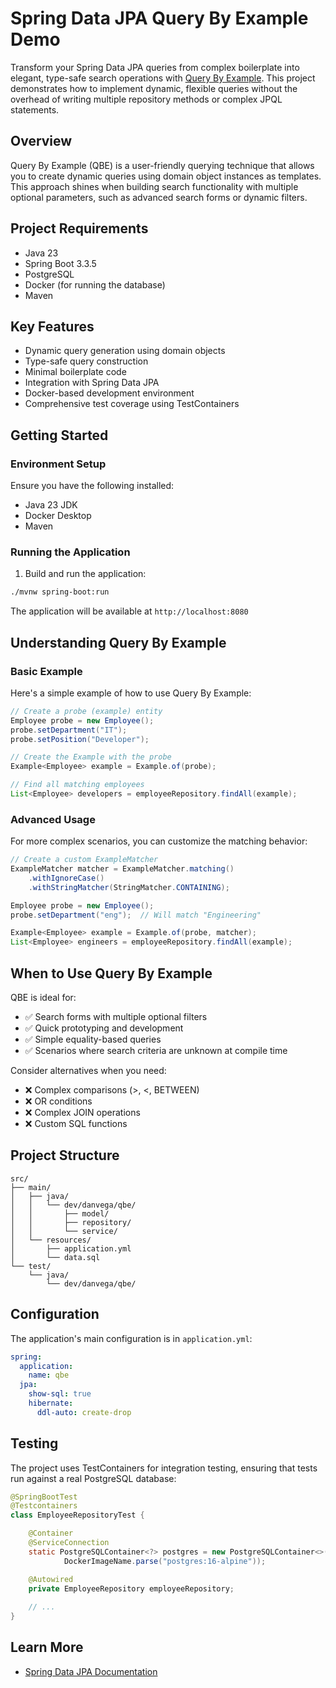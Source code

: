# Spring Data JPA Query By Example Demo

Transform your Spring Data JPA queries from complex boilerplate into elegant, type-safe search operations with [Query By Example](https://docs.spring.io/spring-data/jpa/reference/repositories/query-by-example.html). This project demonstrates how to implement dynamic, flexible queries without the overhead of writing multiple repository methods or complex JPQL statements.

## Overview

Query By Example (QBE) is a user-friendly querying technique that allows you to create dynamic queries using domain object instances as templates. This approach shines when building search functionality with multiple optional parameters, such as advanced search forms or dynamic filters.

## Project Requirements

- Java 23
- Spring Boot 3.3.5
- PostgreSQL
- Docker (for running the database)
- Maven

## Key Features

- Dynamic query generation using domain objects
- Type-safe query construction
- Minimal boilerplate code
- Integration with Spring Data JPA
- Docker-based development environment
- Comprehensive test coverage using TestContainers

## Getting Started

### Environment Setup

Ensure you have the following installed:
- Java 23 JDK
- Docker Desktop
- Maven

### Running the Application

1. Build and run the application:
```bash
./mvnw spring-boot:run
```

The application will be available at `http://localhost:8080`

## Understanding Query By Example

### Basic Example

Here's a simple example of how to use Query By Example:

```java
// Create a probe (example) entity
Employee probe = new Employee();
probe.setDepartment("IT");
probe.setPosition("Developer");

// Create the Example with the probe
Example<Employee> example = Example.of(probe);

// Find all matching employees
List<Employee> developers = employeeRepository.findAll(example);
```

### Advanced Usage

For more complex scenarios, you can customize the matching behavior:

```java
// Create a custom ExampleMatcher
ExampleMatcher matcher = ExampleMatcher.matching()
    .withIgnoreCase()
    .withStringMatcher(StringMatcher.CONTAINING);

Employee probe = new Employee();
probe.setDepartment("eng");  // Will match "Engineering"

Example<Employee> example = Example.of(probe, matcher);
List<Employee> engineers = employeeRepository.findAll(example);
```

## When to Use Query By Example

QBE is ideal for:

- ✅ Search forms with multiple optional filters
- ✅ Quick prototyping and development
- ✅ Simple equality-based queries
- ✅ Scenarios where search criteria are unknown at compile time

Consider alternatives when you need:

- ❌ Complex comparisons (>, <, BETWEEN)
- ❌ OR conditions
- ❌ Complex JOIN operations
- ❌ Custom SQL functions

## Project Structure

```
src/
├── main/
│   ├── java/
│   │   └── dev/danvega/qbe/
│   │       ├── model/
│   │       ├── repository/
│   │       └── service/
│   └── resources/
│       ├── application.yml
│       └── data.sql
└── test/
    └── java/
        └── dev/danvega/qbe/
```

## Configuration

The application's main configuration is in `application.yml`:

```yaml
spring:
  application:
    name: qbe
  jpa:
    show-sql: true
    hibernate:
      ddl-auto: create-drop
```

## Testing

The project uses TestContainers for integration testing, ensuring that tests run against a real PostgreSQL database:

```java
@SpringBootTest
@Testcontainers
class EmployeeRepositoryTest {

    @Container
    @ServiceConnection
    static PostgreSQLContainer<?> postgres = new PostgreSQLContainer<>(
            DockerImageName.parse("postgres:16-alpine"));

    @Autowired
    private EmployeeRepository employeeRepository;
    
    // ...
}
```

## Learn More

- [Spring Data JPA Documentation](https://docs.spring.io/spring-data/jpa/reference/repositories/query-by-example.html)